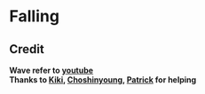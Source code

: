 # Falling

## Credit
**Wave refer to [youtube](https://www.youtube.com/watch?v=LLfhY4eVwDY&ab)**
<br>
**Thanks to [Kiki](https://github.com/kikikekekuk), [Choshinyoung](https://github.com/choshinyoung), [Patrick](https://github.com/patrick-choe) for helping**

